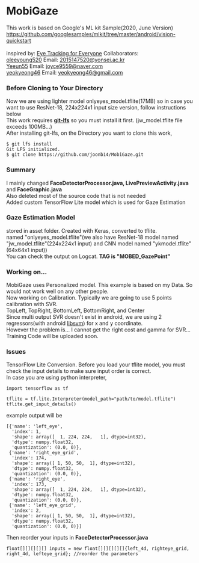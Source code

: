 # MobiGaze
This work is based on Google's ML kit Sample(2020, June Version)<br>
https://github.com/googlesamples/mlkit/tree/master/android/vision-quickstart <br><br>
inspired by: <a href="https://gazecapture.csail.mit.edu/">Eye Tracking for Everyone</a>
Collaborators: <br>
<a href="https://github.com/oleeyoung520?tab=repositories">oleeyoung520</a> Email: 2015147520@yonsei.ac.kr <br>
<a href="https://github.com/Yeeun55">Yeeun55</a> Email: joyce9559@naver.com <br>
<a href="https://github.com/yeokyeong46">yeokyeong46</a> Email: yeokyeong46@gmail.com <br>
### Before Cloning to Your Directory
Now we are using lighter model onlyeyes_model.tflite(17MB) so in case you want to use ResNet-18, 224x224x1 input size version, follow instructions below<br>
This work requires <a href="https://git-lfs.github.com/"><b>git-lfs</b></a> so you must install it first. (jw_model.tflite file exceeds 100MB...)<br>
After installing git-lfs, on the Directory you want to clone this work, <br>
<pre><code>$ git lfs install
Git LFS initialized.
$ git clone https://github.com/joonb14/MobiGaze.git
</code></pre>
### Summary
I mainly changed <b>FaceDetectorProcessor.java, LivePreviewActivity.java</b> and <b>FaceGraphic.java</b> <br>
Also deleted most of the source code that is not needed<br>
Added custom TensorFlow Lite model which is used for Gaze Estimation<br>
### Gaze Estimation Model
stored in asset folder. Created with Keras, converted to tflite.<br>
named "onlyeyes_model.tflite"(we also have ResNet-18 model named "jw_model.tflite"(224x224x1 input) and CNN model named "ykmodel.tflite"(64x64x1 input))<br>
You can check the output on Logcat. <b>TAG is "MOBED_GazePoint"</b><br>
### Working on...
MobiGaze uses Personalized model. This example is based on my Data. So would not work well on any other people.<br>
Now working on Calibration. Typically we are going to use 5 points calibration with SVR.<br>
TopLeft, TopRight, BottomLeft, BottomRight, and Center<br>
Since multi output SVR doesn't exist in android, we are using 2 regressors(with android <a href="https://github.com/yctung/AndroidLibSVM">libsvm</a>) for x and y coordinate.<br>
However the problem is... I cannot get the right cost and gamma for SVR... <br>
Training Code will be uploaded soon.
### Issues
TensorFlow Lite Conversion. Before you load your tflite model, you must check the input details to make sure input order is correct.<br>
In case you are using python interpreter,
<pre><code>import tensorflow as tf

tflite = tf.lite.Interpreter(model_path="path/to/model.tflite")
tflite.get_input_details()
</code></pre>
example output will be
<pre><code>[{'name': 'left_eye',
  'index': 1,
  'shape': array([  1, 224, 224,   1], dtype=int32),
  'dtype': numpy.float32,
  'quantization': (0.0, 0)},
 {'name': 'right_eye_grid',
  'index': 174,
  'shape': array([ 1, 50, 50,  1], dtype=int32),
  'dtype': numpy.float32,
  'quantization': (0.0, 0)},
 {'name': 'right_eye',
  'index': 173,
  'shape': array([  1, 224, 224,   1], dtype=int32),
  'dtype': numpy.float32,
  'quantization': (0.0, 0)},
 {'name': 'left_eye_grid',
  'index': 2,
  'shape': array([ 1, 50, 50,  1], dtype=int32),
  'dtype': numpy.float32,
  'quantization': (0.0, 0)}]
</code></pre>
Then reorder your inputs in <b>FaceDetectorProcessor.java</b>
<pre><code>float[][][][][] inputs = new float[][][][][]{left_4d, righteye_grid, right_4d, lefteye_grid}; //reorder the parameters
</code></pre>
